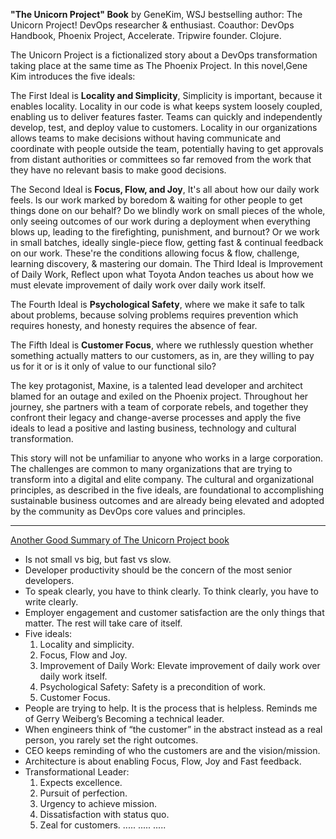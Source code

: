 **"The Unicorn Project" Book**  by GeneKim, WSJ bestselling author: The Unicorn Project! DevOps researcher & enthusiast. Coauthor: DevOps Handbook, Phoenix Project, Accelerate. Tripwire founder. Clojure.

The Unicorn Project is a fictionalized story about a DevOps transformation taking place at the same time as The Phoenix Project. In this novel,Gene Kim introduces the five ideals:

The First Ideal is **Locality and Simplicity**, Simplicity is important, because it enables locality. Locality in our code is what keeps system loosely coupled, enabling us to deliver features faster. Teams can quickly  and independently develop, test, and deploy value to customers. Locality in our organizations allows teams to make decisions without having communicate and coordinate with people outside the team, potentially having to get approvals from distant authorities or committees so far removed from the work that they have no relevant basis to make good decisions.

The Second Ideal is **Focus, Flow, and Joy**, It's all about how our daily work feels. Is our work marked by boredom & waiting for other people to get things done on our behalf? Do we blindly work on small pieces of the whole, only seeing outcomes of our work during a deployment when everything blows up, leading to the firefighting, punishment, and burnout? Or we work in small batches, ideally single-piece flow, getting fast & continual feedback on our work. These're the conditions allowing focus & flow, challenge, learning discovery, & mastering our domain.
The Third Ideal is Improvement of Daily Work,  Reflect upon what Toyota Andon teaches us about how we must elevate improvement of daily work over daily work itself.

The Fourth Ideal is **Psychological Safety**, where we make it safe to talk about problems, because solving problems requires prevention which requires honesty, and honesty requires the absence of fear.

The Fifth Ideal is **Customer Focus**, where we ruthlessly question whether something actually matters to our customers, as in, are they willing to pay us for it or is it only of value to our functional silo?

The key protagonist, Maxine, is a talented lead developer and architect blamed for an outage and exiled on the Phoenix project. Throughout her journey, she partners with a team of corporate rebels, and together they confront their legacy and change-averse processes and apply the five ideals to lead a positive and lasting business, technology and cultural transformation.

This story will not be unfamiliar to anyone who works in a large corporation. The challenges are common to many organizations that are trying to transform into a digital and elite company. The cultural and organizational principles, as described in the five ideals, are foundational to accomplishing sustainable business outcomes and are already being elevated and adopted by the community as DevOps core values and principles.


------------


[Another Good Summary of The Unicorn Project book](https://danlebrero.com/2020/02/05/the-unicorn-project-summary/)

* Is not small vs big, but fast vs slow.
* Developer productivity should be the concern of the most senior developers.
* To speak clearly, you have to think clearly. To think clearly, you have to write clearly.
* Employer engagement and customer satisfaction are the only things that matter. The rest will take care of itself.
* Five ideals:
  1. Locality and simplicity.
  2. Focus, Flow and Joy.
  3. Improvement of Daily Work: Elevate improvement of daily work over daily work itself.
  4. Psychological Safety: Safety is a precondition of work.
  5. Customer Focus.
* People are trying to help. It is the process that is helpless. Reminds me of Gerry Weiberg’s Becoming a technical leader.
* When engineers think of “the customer” in the abstract instead as a real person, you rarely set the right outcomes.
* CEO keeps reminding of who the customers are and the vision/mission.
* Architecture is about enabling Focus, Flow, Joy and Fast feedback.
* Transformational Leader:
  1. Expects excellence.
  2. Pursuit of perfection.
  3. Urgency to achieve mission.
  4. Dissatisfaction with status quo.
  5. Zeal for customers.
.....
.....
.....
